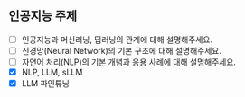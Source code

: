 ## 인공지능 주제

- [ ] 인공지능과 머신러닝, 딥러닝의 관계에 대해 설명해주세요.
- [ ] 신경망(Neural Network)의 기본 구조에 대해 설명해주세요.
- [ ] 자연어 처리(NLP)의 기본 개념과 응용 사례에 대해 설명해주세요.
- [x] NLP, LLM, sLLM
- [x] LLM 파인튜닝
